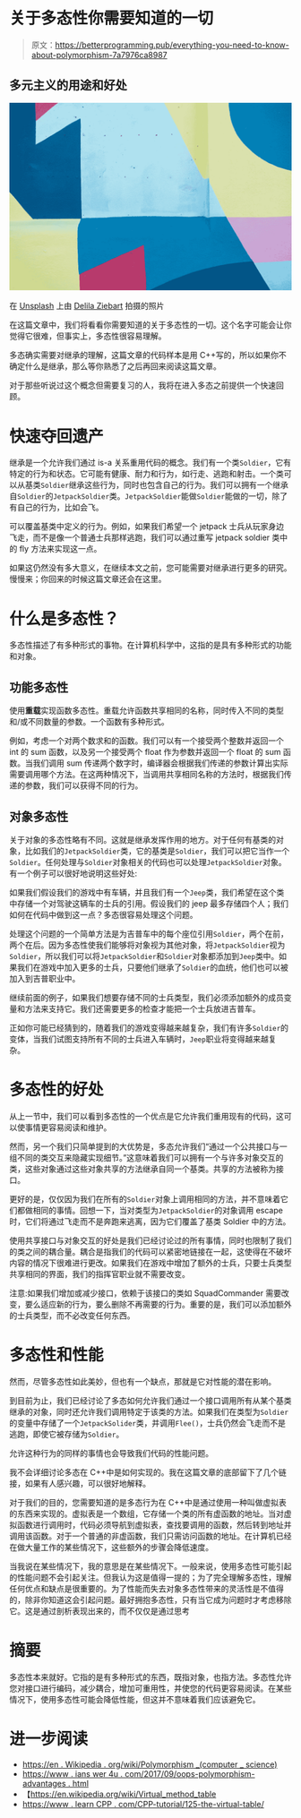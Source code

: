 # 关于多态性你需要知道的一切

> 原文：<https://betterprogramming.pub/everything-you-need-to-know-about-polymorphism-7a7976ca8987>

## 多元主义的用途和好处

![](img/0f38508eda00b68fe27ccb18fd1071b3.png)

在 [Unsplash](https://unsplash.com/s/photos/shapes?utm_source=unsplash&utm_medium=referral&utm_content=creditCopyText) 上由 [Delila Ziebart](https://unsplash.com/@delilaziebart?utm_source=unsplash&utm_medium=referral&utm_content=creditCopyText) 拍摄的照片

在这篇文章中，我们将看看你需要知道的关于多态性的一切。这个名字可能会让你觉得它很难，但事实上，多态性很容易理解。

多态确实需要对继承的理解，这篇文章的代码样本是用 C++写的，所以如果你不确定什么是继承，那么等你熟悉了之后再回来阅读这篇文章。

对于那些听说过这个概念但需要复习的人，我将在进入多态之前提供一个快速回顾。

# 快速夺回遗产

继承是一个允许我们通过 is-a 关系重用代码的概念。我们有一个类`Soldier`，它有特定的行为和状态。它可能有健康、耐力和行为，如行走、逃跑和射击。一个类可以从基类`Soldier`继承这些行为，同时也包含自己的行为。我们可以拥有一个继承自`Soldier`的`JetpackSoldier`类。`JetpackSoldier`能做`Soldier`能做的一切，除了有自己的行为，比如会飞。

可以覆盖基类中定义的行为。例如，如果我们希望一个 jetpack 士兵从玩家身边飞走，而不是像一个普通士兵那样逃跑，我们可以通过重写 jetpack soldier 类中的 fly 方法来实现这一点。

如果这仍然没有多大意义，在继续本文之前，您可能需要对继承进行更多的研究。慢慢来；你回来的时候这篇文章还会在这里。

# 什么是多态性？

多态性描述了有多种形式的事物。在计算机科学中，这指的是具有多种形式的功能和对象。

## 功能多态性

使用**重载**实现函数多态性。重载允许函数共享相同的名称，同时传入不同的类型和/或不同数量的参数。一个函数有多种形式。

例如，考虑一个对两个数求和的函数。我们可以有一个接受两个整数并返回一个 int 的 sum 函数，以及另一个接受两个 float 作为参数并返回一个 float 的 sum 函数。当我们调用 sum 传递两个数字时，编译器会根据我们传递的参数计算出实际需要调用哪个方法。在这两种情况下，当调用共享相同名称的方法时，根据我们传递的参数，我们可以获得不同的行为。

## 对象多态性

关于对象的多态性略有不同。这就是继承发挥作用的地方。对于任何有基类的对象，比如我们的`JetpackSoldier`类，它的基类是`Soldier`，我们可以把它当作一个`Soldier`。任何处理与`Soldier`对象相关的代码也可以处理`JetpackSoldier`对象。有一个例子可以很好地说明这些好处:

如果我们假设我们的游戏中有车辆，并且我们有一个`Jeep`类，我们希望在这个类中存储一个对驾驶这辆车的士兵的引用。假设我们的 jeep 最多存储四个人；我们如何在代码中做到这一点？多态很容易处理这个问题。

处理这个问题的一个简单方法是为吉普车中的每个座位引用`Soldier`，两个在前，两个在后。因为多态性使我们能够将对象视为其他对象，将`JetpackSoldier`视为`Soldier`，所以我们可以将`JetpackSoldier`和`Soldier`对象都添加到`Jeep`类中。如果我们在游戏中加入更多的士兵，只要他们继承了`Soldier`的血统，他们也可以被加入到吉普职业中。

继续前面的例子，如果我们想要存储不同的士兵类型，我们必须添加额外的成员变量和方法来支持它。我们还需要更多的检查才能把一个士兵放进吉普车。

正如你可能已经猜到的，随着我们的游戏变得越来越复杂，我们有许多`Soldier`的变体，当我们试图支持所有不同的士兵进入车辆时，`Jeep`职业将变得越来越复杂。

# 多态性的好处

从上一节中，我们可以看到多态性的一个优点是它允许我们重用现有的代码，这可以使事情更容易阅读和维护。

然而，另一个我们只简单提到的大优势是，多态允许我们“通过一个公共接口与一组不同的类交互来隐藏实现细节。”这意味着我们可以拥有一个与许多对象交互的类，这些对象通过这些对象共享的方法继承自同一个基类。共享的方法被称为接口。

更好的是，仅仅因为我们在所有的`Soldier`对象上调用相同的方法，并不意味着它们都做相同的事情。回想一下，当对类型为`JetpackSoldier`的对象调用 escape 时，它们将通过飞走而不是奔跑来逃离，因为它们覆盖了基类 Soldier 中的方法。

使用共享接口与对象交互的好处是我们已经讨论过的所有事情，同时也限制了我们的类之间的耦合量。耦合是指我们的代码可以紧密地链接在一起，这使得在不破坏内容的情况下很难进行更改。如果我们在游戏中增加了额外的士兵，只要士兵类型共享相同的界面，我们的指挥官职业就不需要改变。

注意:如果我们增加或减少接口，依赖于该接口的类如 SquadCommander 需要改变，要么适应新的行为，要么删除不再需要的行为。重要的是，我们可以添加额外的士兵类型，而不必改变任何东西。

# 多态性和性能

然而，尽管多态性如此美妙，但也有一个缺点，那就是它对性能的潜在影响。

到目前为止，我们已经讨论了多态如何允许我们通过一个接口调用所有从某个基类继承的对象，同时还允许我们调用特定于该类的方法。如果我们在类型为`Soldier`的变量中存储了一个`JetpackSolider`类，并调用`Flee()`，士兵仍然会飞走而不是逃跑，即使它被存储为`Soldier`。

允许这种行为的同样的事情也会导致我们代码的性能问题。

我不会详细讨论多态在 C++中是如何实现的。我在这篇文章的底部留下了几个链接，如果有人感兴趣，可以很好地解释。

对于我们的目的，您需要知道的是多态行为在 C++中是通过使用一种叫做虚拟表的东西来实现的。虚拟表是一个数组，它存储一个类的所有虚函数的地址。当对虚拟函数进行调用时，代码必须导航到虚拟表，查找要调用的函数，然后转到地址并调用该函数。对于一个普通的非虚函数，我们只需访问函数的地址。在计算机已经在做大量工作的某些情况下，这些额外的步骤会降低速度。

当我说在某些情况下，我的意思是在某些情况下。一般来说，使用多态性可能引起的性能问题不会引起关注。但我认为这是值得一提的；为了完全理解多态性，理解任何优点和缺点是很重要的。为了性能而失去对象多态性带来的灵活性是不值得的，除非你知道这会引起问题。最好拥抱多态性，只有当它成为问题时才考虑移除它。这是通过剖析表现出来的，而不仅仅是通过思考

# 摘要

多态性本来就好。它指的是有多种形式的东西，既指对象，也指方法。多态性允许您对接口进行编码，减少耦合，增加可重用性，并使您的代码更容易阅读。在某些情况下，使用多态性可能会降低性能，但这并不意味着我们应该避免它。

# 进一步阅读

*   [https://en . Wikipedia . org/wiki/Polymorphism _(computer _ science)](https://en.wikipedia.org/wiki/Polymorphism_(computer_science))
*   [https://www . ians wer 4u . com/2017/09/oops-polymorphism-advantages . html](https://www.ianswer4u.com/2017/09/oops-polymorphism-advantages.html)
*   【https://en.wikipedia.org/wiki/Virtual_method_table 
*   [https://www . learn CPP . com/CPP-tutorial/125-the-virtual-table/](https://www.learncpp.com/cpp-tutorial/125-the-virtual-table/)